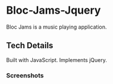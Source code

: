 # Bloc-Jams-Jquery
Bloc Jams is a music playing application.

## Tech Details
Built with JavaScript. Implements jQuery.

### Screenshots
